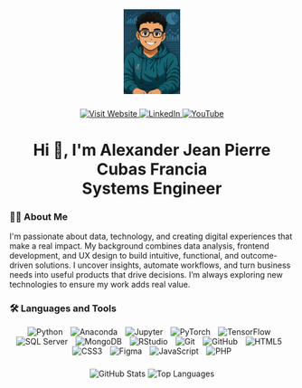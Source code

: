 <!-- Foto de perfil -->
<div align="center">
  <img height="150" src="assets/img/profile/foto_perfil_2.JPG" loading="lazy" alt="Profile Photo" />
</div>

###

<!-- Enlaces sociales -->
<div align="center">
  <a href="https://alexandercf.dev" target="_blank" rel="noopener noreferrer">
    <img src="https://img.shields.io/static/v1?message=Visit%20My%20Website&logo=google-chrome&label=&color=0A66C2&logoColor=white&style=for-the-badge" height="25" alt="Visit Website" loading="lazy" />
  </a>
  <a href="https://www.linkedin.com/in/alexandercf/" target="_blank" rel="noopener noreferrer">
    <img src="https://img.shields.io/static/v1?message=LinkedIn&logo=linkedin&label=&color=0077B5&logoColor=white&style=for-the-badge" height="25" alt="LinkedIn" loading="lazy" />
  </a>
  <a href="https://www.youtube.com/@alexandercf25" target="_blank" rel="noopener noreferrer">
    <img src="https://img.shields.io/static/v1?message=Youtube&logo=youtube&label=&color=FF0000&logoColor=white&style=for-the-badge" height="25" alt="YouTube" loading="lazy" />
  </a>
</div>


###

<!-- Título -->
<h1 align="center">Hi 👋, I'm Alexander Jean Pierre Cubas Francia<br>Systems Engineer</h1>

###

<!-- Sobre mí -->
<h3 align="left">👩‍💻 About Me</h3>
<p align="left">
  I'm passionate about data, technology, and creating digital experiences that make a real impact. My background combines data analysis, frontend development, and UX design to build intuitive, functional, and outcome-driven solutions. I uncover insights, automate workflows, and turn business needs into useful products that drive decisions. I’m always exploring new technologies to ensure my work adds real value.
</p>

###

<!-- Lenguajes y herramientas -->
<h3 align="left">🛠 Languages and Tools</h3>

<div align="center">
  <img src="https://cdn.jsdelivr.net/gh/devicons/devicon/icons/python/python-original.svg" height="40" style="margin-right: 10px;" loading="lazy" alt="Python" />
  <img src="https://cdn.jsdelivr.net/gh/devicons/devicon/icons/anaconda/anaconda-original.svg" height="40" style="margin-right: 10px;" loading="lazy" alt="Anaconda" />
  <img src="https://cdn.simpleicons.org/jupyter/F37626" height="40" style="margin-right: 10px;" loading="lazy" alt="Jupyter" />
  <img src="https://cdn.jsdelivr.net/gh/devicons/devicon/icons/pytorch/pytorch-original.svg" height="40" style="margin-right: 10px;" loading="lazy" alt="PyTorch" />
  <img src="https://cdn.jsdelivr.net/gh/devicons/devicon/icons/tensorflow/tensorflow-original.svg" height="40" style="margin-right: 10px;" loading="lazy" alt="TensorFlow" />
  <img src="https://cdn.jsdelivr.net/gh/devicons/devicon/icons/microsoftsqlserver/microsoftsqlserver-plain.svg" height="40" style="margin-right: 10px;" loading="lazy" alt="SQL Server" />
  <img src="https://cdn.simpleicons.org/mongodb/47A248" height="40" style="margin-right: 10px;" loading="lazy" alt="MongoDB" />
  <img src="https://cdn.simpleicons.org/rstudioide/75AADB" height="40" style="margin-right: 10px;" loading="lazy" alt="RStudio" />
  <img src="https://cdn.simpleicons.org/git/F05032" height="40" style="margin-right: 10px;" loading="lazy" alt="Git" />
  <img src="https://skillicons.dev/icons?i=github" height="40" style="margin-right: 10px;" loading="lazy" alt="GitHub" />
  <img src="https://cdn.jsdelivr.net/gh/devicons/devicon/icons/html5/html5-original.svg" height="40" style="margin-right: 10px;" loading="lazy" alt="HTML5" />
  <img src="https://cdn.jsdelivr.net/gh/devicons/devicon/icons/css3/css3-original.svg" height="40" style="margin-right: 10px;" loading="lazy" alt="CSS3" />
  <img src="https://cdn.jsdelivr.net/gh/devicons/devicon/icons/figma/figma-original.svg" height="40" style="margin-right: 10px;" loading="lazy" alt="Figma" />
  <img src="https://cdn.jsdelivr.net/gh/devicons/devicon/icons/javascript/javascript-original.svg" height="40" style="margin-right: 10px;" loading="lazy" alt="JavaScript" />
  <img src="https://cdn.jsdelivr.net/gh/devicons/devicon/icons/php/php-original.svg" height="40" loading="lazy" alt="PHP" />
</div>

###

<!-- Stats -->
<div align="center">
  <img src="https://github-readme-stats.vercel.app/api?username=AlexanderCF&show_icons=true&include_all_commits=true&count_private=true&theme=dracula&hide_border=false" height="150" loading="lazy" alt="GitHub Stats" />
  <img src="https://github-readme-stats.vercel.app/api/top-langs?username=AlexanderCF&layout=compact&langs_count=5&theme=dracula&hide_border=false" height="150" loading="lazy" alt="Top Languages" />
</div>
